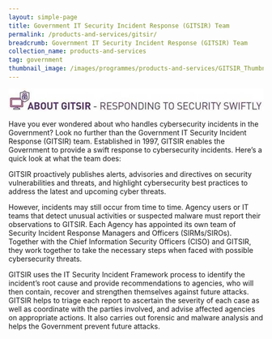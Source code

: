 ```yaml
---
layout: simple-page
title: Government IT Security Incident Response (GITSIR) Team 
permalink: /products-and-services/gitsir/
breadcrumb: Government IT Security Incident Response (GITSIR) Team 
collection_name: products-and-services
tag: government
thumbnail_image: /images/programmes/products-and-services/GITSIR_Thumbnail.jpg
---
```

![GITSIR_Header](/images/programmes/products-and-services/GITSIR_Header.jpg)

Have you ever wondered about who handles cybersecurity incidents in the Government? Look no further than the Government IT Security Incident Response (GITSIR) team. Established in 1997, GITSIR enables the Government to provide a swift response to cybersecurity incidents. Here’s a quick look at what the team does:

GITSIR proactively publishes alerts, advisories and directives on security vulnerabilities and threats, and highlight cybersecurity best practices to address the latest and upcoming cyber threats.

However, incidents may still occur from time to time. Agency users or IT teams that detect unusual activities or suspected malware must report their observations to GITSIR. Each Agency has appointed its own team of Security Incident Response Managers and Officers (SIRMs/SIROs). Together with the Chief Information Security Officers (CISO) and GITSIR, they work together to take the necessary steps when faced with possible cybersecurity threats.

GITSIR uses the IT Security Incident Framework process to identify the incident’s root cause and provide recommendations to agencies, who will then contain, recover and strengthen themselves against future attacks. GITSIR helps to triage each report to ascertain the severity of each case as well as coordinate with the parties involved, and advise affected agencies on appropriate actions. It also carries out forensic and malware analysis and helps the Government prevent future attacks.
